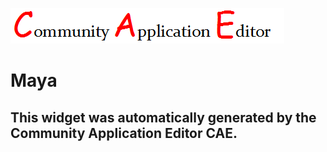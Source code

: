 ![CAE](https://github.com/CAE-Community-Application-Editor/frontendComponent-175/blob/gh-pages/img/logo.png)  

Maya
===================


This widget was automatically generated by the Community Application Editor CAE.  
---------------

